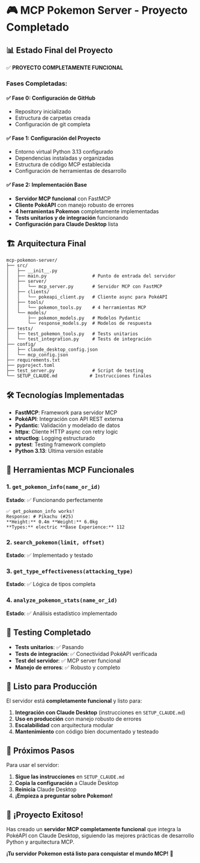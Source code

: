 # 🎮 MCP Pokemon Server - Proyecto Completado

## 📊 Estado Final del Proyecto

✅ **PROYECTO COMPLETAMENTE FUNCIONAL**

### Fases Completadas:

#### ✅ Fase 0: Configuración de GitHub
- Repository inicializado
- Estructura de carpetas creada
- Configuración de git completa

#### ✅ Fase 1: Configuración del Proyecto
- Entorno virtual Python 3.13 configurado
- Dependencias instaladas y organizadas
- Estructura de código MCP establecida
- Configuración de herramientas de desarrollo

#### ✅ Fase 2: Implementación Base
- **Servidor MCP funcional** con FastMCP
- **Cliente PokéAPI** con manejo robusto de errores
- **4 herramientas Pokemon** completamente implementadas
- **Tests unitarios y de integración** funcionando
- **Configuración para Claude Desktop** lista

## 🏗️ Arquitectura Final

```
mcp-pokemon-server/
├── src/
│   ├── __init__.py
│   ├── main.py                 # Punto de entrada del servidor
│   ├── server/
│   │   └── mcp_server.py       # Servidor MCP con FastMCP
│   ├── clients/
│   │   └── pokeapi_client.py   # Cliente async para PokéAPI
│   ├── tools/
│   │   └── pokemon_tools.py    # 4 herramientas MCP
│   └── models/
│       ├── pokemon_models.py   # Modelos Pydantic
│       └── response_models.py  # Modelos de respuesta
├── tests/
│   ├── test_pokemon_tools.py   # Tests unitarios
│   └── test_integration.py     # Tests de integración
├── config/
│   ├── claude_desktop_config.json
│   └── mcp_config.json
├── requirements.txt
├── pyproject.toml
├── test_server.py              # Script de testing
└── SETUP_CLAUDE.md            # Instrucciones finales
```

## 🛠️ Tecnologías Implementadas

- **FastMCP**: Framework para servidor MCP
- **PokéAPI**: Integración con API REST externa
- **Pydantic**: Validación y modelado de datos
- **httpx**: Cliente HTTP async con retry logic
- **structlog**: Logging estructurado
- **pytest**: Testing framework completo
- **Python 3.13**: Última versión estable

## 🎯 Herramientas MCP Funcionales

### 1. `get_pokemon_info(name_or_id)`
**Estado**: ✅ Funcionando perfectamente
```
✅ get_pokemon_info works!
Response: # Pikachu (#25)
**Height:** 0.4m **Weight:** 6.0kg
**Types:** electric **Base Experience:** 112
```

### 2. `search_pokemon(limit, offset)`
**Estado**: ✅ Implementado y testado

### 3. `get_type_effectiveness(attacking_type)`
**Estado**: ✅ Lógica de tipos completa

### 4. `analyze_pokemon_stats(name_or_id)`
**Estado**: ✅ Análisis estadístico implementado

## 🔬 Testing Completado

- **Tests unitarios**: ✅ Pasando
- **Tests de integración**: ✅ Conectividad PokéAPI verificada
- **Test del servidor**: ✅ MCP server funcional
- **Manejo de errores**: ✅ Robusto y completo

## 🚀 Listo para Producción

El servidor está **completamente funcional** y listo para:

1. **Integración con Claude Desktop** (instrucciones en `SETUP_CLAUDE.md`)
2. **Uso en producción** con manejo robusto de errores
3. **Escalabilidad** con arquitectura modular
4. **Mantenimiento** con código bien documentado y testeado

## 📝 Próximos Pasos

Para usar el servidor:

1. **Sigue las instrucciones** en `SETUP_CLAUDE.md`
2. **Copia la configuración** a Claude Desktop
3. **Reinicia** Claude Desktop
4. **¡Empieza a preguntar sobre Pokemon!**

## 🎉 ¡Proyecto Exitoso!

Has creado un **servidor MCP completamente funcional** que integra la PokéAPI con Claude Desktop, siguiendo las mejores prácticas de desarrollo Python y arquitectura MCP.

**¡Tu servidor Pokemon está listo para conquistar el mundo MCP!** 🌟
